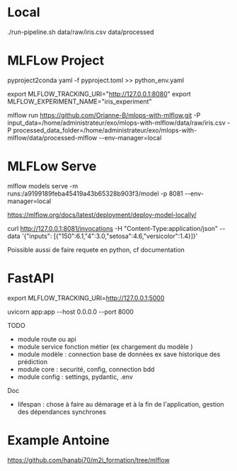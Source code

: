 # Local 

./run-pipeline.sh data/raw/iris.csv data/processed

# MLFLow Project

pyproject2conda yaml -f pyproject.toml >> python_env.yaml

export MLFLOW_TRACKING_URI="http://127.0.0.1:8080"
export MLFLOW_EXPERIMENT_NAME="iris_experiment"

mlflow run https://github.com/Orianne-B/mlops-with-mlflow.git -P input_data=/home/administrateur/exo/mlops-with-mlflow/data/raw/iris.csv -P processed_data_folder=/home/administrateur/exo/mlops-with-mlflow/data/processed-mlflow --env-manager=local

# MLFLow Serve

mlflow models serve -m runs:/a9199189feba45419a43b65328b903f3/model -p 8081 --env-manager=local

https://mlflow.org/docs/latest/deployment/deploy-model-locally/

curl http://127.0.0.1:8081/invocations -H "Content-Type:application/json"  --data '{"inputs": [{"150":6.1,"4":3.0,"setosa":4.6,"versicolor":1.4}]}'

Poissible aussi de faire requete en python, cf documentation

# FastAPI

export MLFLOW_TRACKING_URI=http://127.0.0.1:5000

uvicorn app:app --host 0.0.0.0 --port 8000

TODO 
- module route ou api
- module service fonction métier (ex chargement du modèle )
- module modèle : connection base de données ex save historique des prédiction
- module core : securité, config, connection bdd
- module config : settings, pydantic, .env 

Doc
- lifespan : chose à faire au démarage et à la fin de l'application, gestion des dépendances synchrones

# Example Antoine

https://github.com/hanabi70/m2i_formation/tree/mlflow

